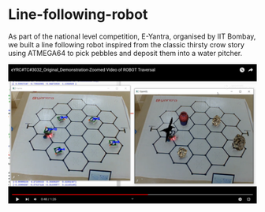 # Line-following-robot
As part of the national level competition, E-Yantra, organised by IIT Bombay, we built a line following robot inspired from the classic thirsty crow story using ATMEGA64 to pick pebbles and deposit them into a water pitcher.

[![Image](Robot.png)](https://youtu.be/mA4sesmhNMw?t=36)
